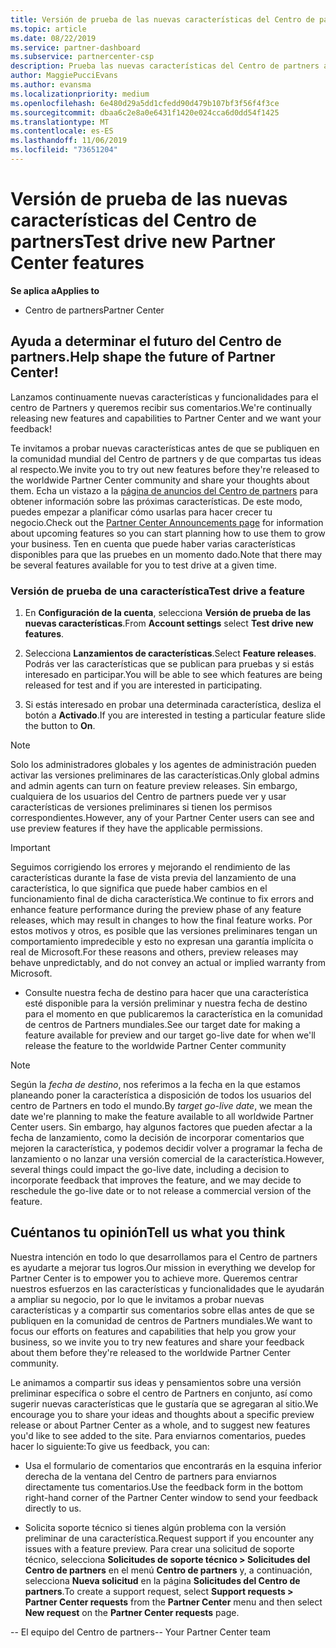 ```yaml
---
title: Versión de prueba de las nuevas características del Centro de partners
ms.topic: article
ms.date: 08/22/2019
ms.service: partner-dashboard
ms.subservice: partnercenter-csp
description: Prueba las nuevas características del Centro de partners antes de su lanzamiento y cuéntanos tu opinión. Ayuda a determinar el futuro del Centro de partners.
author: MaggiePucciEvans
ms.author: evansma
ms.localizationpriority: medium
ms.openlocfilehash: 6e480d29a5dd1cfedd90d479b107bf3f56f4f3ce
ms.sourcegitcommit: dbaa6c2e8a0e6431f1420e024cca6d0dd54f1425
ms.translationtype: MT
ms.contentlocale: es-ES
ms.lasthandoff: 11/06/2019
ms.locfileid: "73651204"
---
```

# <a name="test-drive-new-partner-center-features"></a><span data-ttu-id="4ebce-104">Versión de prueba de las nuevas características del Centro de partners</span><span class="sxs-lookup"><span data-stu-id="4ebce-104">Test drive new Partner Center features</span></span>

<span data-ttu-id="4ebce-105">**Se aplica a**</span><span class="sxs-lookup"><span data-stu-id="4ebce-105">**Applies to**</span></span>

- <span data-ttu-id="4ebce-106">Centro de partners</span><span class="sxs-lookup"><span data-stu-id="4ebce-106">Partner Center</span></span>

## <a name="help-shape-the-future-of-partner-center"></a><span data-ttu-id="4ebce-107">Ayuda a determinar el futuro del Centro de partners.</span><span class="sxs-lookup"><span data-stu-id="4ebce-107">Help shape the future of Partner Center!</span></span>

<span data-ttu-id="4ebce-108">Lanzamos continuamente nuevas características y funcionalidades para el centro de Partners y queremos recibir sus comentarios.</span><span class="sxs-lookup"><span data-stu-id="4ebce-108">We're continually releasing new features and capabilities to Partner Center and we want your feedback!</span></span> 

<span data-ttu-id="4ebce-109">Te invitamos a probar nuevas características antes de que se publiquen en la comunidad mundial del Centro de partners y de que compartas tus ideas al respecto.</span><span class="sxs-lookup"><span data-stu-id="4ebce-109">We invite you to try out new features before they're released to the worldwide Partner Center community and share your thoughts about them.</span></span> <span data-ttu-id="4ebce-110">Echa un vistazo a la [página de anuncios del Centro de partners](https://partnercenter.microsoft.com/pcv/announcements) para obtener información sobre las próximas características. De este modo, puedes empezar a planificar cómo usarlas para hacer crecer tu negocio.</span><span class="sxs-lookup"><span data-stu-id="4ebce-110">Check out the [Partner Center Announcements page](https://partnercenter.microsoft.com/pcv/announcements) for information about upcoming features so you can start planning how to use them to grow your business.</span></span> <span data-ttu-id="4ebce-111">Ten en cuenta que puede haber varias características disponibles para que las pruebes en un momento dado.</span><span class="sxs-lookup"><span data-stu-id="4ebce-111">Note that there may be several features available for you to test drive at a given time.</span></span>

### <a name="test-drive-a-feature"></a><span data-ttu-id="4ebce-112">Versión de prueba de una característica</span><span class="sxs-lookup"><span data-stu-id="4ebce-112">Test drive a feature</span></span>

1. <span data-ttu-id="4ebce-113">En **Configuración de la cuenta**, selecciona **Versión de prueba de las nuevas características**.</span><span class="sxs-lookup"><span data-stu-id="4ebce-113">From **Account settings** select **Test drive new features**.</span></span>

2. <span data-ttu-id="4ebce-114">Selecciona **Lanzamientos de características**.</span><span class="sxs-lookup"><span data-stu-id="4ebce-114">Select **Feature releases**.</span></span> <span data-ttu-id="4ebce-115">Podrás ver las características que se publican para pruebas y si estás interesado en participar.</span><span class="sxs-lookup"><span data-stu-id="4ebce-115">You will be able to see which features are being released for test and if you are interested in participating.</span></span>

3. <span data-ttu-id="4ebce-116">Si estás interesado en probar una determinada característica, desliza el botón a **Activado**.</span><span class="sxs-lookup"><span data-stu-id="4ebce-116">If you are interested in testing a particular feature slide the button to **On**.</span></span> 

> [!NOTE]  
>  <span data-ttu-id="4ebce-117">Solo los administradores globales y los agentes de administración pueden activar las versiones preliminares de las características.</span><span class="sxs-lookup"><span data-stu-id="4ebce-117">Only global admins and admin agents can turn on feature preview releases.</span></span> <span data-ttu-id="4ebce-118">Sin embargo, cualquiera de los usuarios del Centro de partners puede ver y usar características de versiones preliminares si tienen los permisos correspondientes.</span><span class="sxs-lookup"><span data-stu-id="4ebce-118">However, any of your Partner Center users can see and use preview features if they have the applicable permissions.</span></span>

> [!IMPORTANT]  
> <span data-ttu-id="4ebce-119">Seguimos corrigiendo los errores y mejorando el rendimiento de las características durante la fase de vista previa del lanzamiento de una característica, lo que significa que puede haber cambios en el funcionamiento final de dicha característica.</span><span class="sxs-lookup"><span data-stu-id="4ebce-119">We continue to fix errors and enhance feature performance during the preview phase of any feature releases, which may result in changes to how the final feature works.</span></span> <span data-ttu-id="4ebce-120">Por estos motivos y otros, es posible que las versiones preliminares tengan un comportamiento impredecible y esto no expresan una garantía implícita o real de Microsoft.</span><span class="sxs-lookup"><span data-stu-id="4ebce-120">For these reasons and others, preview releases may behave unpredictably, and do not convey an actual or implied warranty from Microsoft.</span></span>

- <span data-ttu-id="4ebce-121">Consulte nuestra fecha de destino para hacer que una característica esté disponible para la versión preliminar y nuestra fecha de destino para el momento en que publicaremos la característica en la comunidad de centros de Partners mundiales.</span><span class="sxs-lookup"><span data-stu-id="4ebce-121">See our target date for making a feature available for preview and our target go-live date for when we'll release the feature to the worldwide Partner Center community</span></span>

> [!NOTE]  
>  <span data-ttu-id="4ebce-122">Según la *fecha de destino*, nos referimos a la fecha en la que estamos planeando poner la característica a disposición de todos los usuarios del centro de Partners en todo el mundo.</span><span class="sxs-lookup"><span data-stu-id="4ebce-122">By *target go-live date*, we mean the date we're planning to make the feature available to all worldwide Partner Center users.</span></span> <span data-ttu-id="4ebce-123">Sin embargo, hay algunos factores que pueden afectar a la fecha de lanzamiento, como la decisión de incorporar comentarios que mejoren la característica, y podemos decidir volver a programar la fecha de lanzamiento o no lanzar una versión comercial de la característica.</span><span class="sxs-lookup"><span data-stu-id="4ebce-123">However, several things could impact the go-live date, including a decision to incorporate feedback that improves the feature, and we may decide to reschedule the go-live date or to not release a commercial version of the feature.</span></span>  


 
## <a name="tell-us-what-you-think"></a><span data-ttu-id="4ebce-124">Cuéntanos tu opinión</span><span class="sxs-lookup"><span data-stu-id="4ebce-124">Tell us what you think</span></span>

<span data-ttu-id="4ebce-125">Nuestra intención en todo lo que desarrollamos para el Centro de partners es ayudarte a mejorar tus logros.</span><span class="sxs-lookup"><span data-stu-id="4ebce-125">Our mission in everything we develop for Partner Center is to empower you to achieve more.</span></span> <span data-ttu-id="4ebce-126">Queremos centrar nuestros esfuerzos en las características y funcionalidades que le ayudarán a ampliar su negocio, por lo que le invitamos a probar nuevas características y a compartir sus comentarios sobre ellas antes de que se publiquen en la comunidad de centros de Partners mundiales.</span><span class="sxs-lookup"><span data-stu-id="4ebce-126">We want to focus our efforts on features and capabilities that help you grow your business, so we invite you to try new features and share your feedback about them before they're released to the worldwide Partner Center community.</span></span> 

<span data-ttu-id="4ebce-127">Le animamos a compartir sus ideas y pensamientos sobre una versión preliminar específica o sobre el centro de Partners en conjunto, así como sugerir nuevas características que le gustaría que se agregaran al sitio.</span><span class="sxs-lookup"><span data-stu-id="4ebce-127">We encourage you to share your ideas and thoughts about a specific preview release or about Partner Center as a whole, and to suggest new features you'd like to see added to the site.</span></span> <span data-ttu-id="4ebce-128">Para enviarnos comentarios, puedes hacer lo siguiente:</span><span class="sxs-lookup"><span data-stu-id="4ebce-128">To give us feedback, you can:</span></span>  

-   <span data-ttu-id="4ebce-129">Usa el formulario de comentarios que encontrarás en la esquina inferior derecha de la ventana del Centro de partners para enviarnos directamente tus comentarios.</span><span class="sxs-lookup"><span data-stu-id="4ebce-129">Use the feedback form in the bottom right-hand corner of the Partner Center window to send your feedback directly to us.</span></span> 

-   <span data-ttu-id="4ebce-130">Solicita soporte técnico si tienes algún problema con la versión preliminar de una característica.</span><span class="sxs-lookup"><span data-stu-id="4ebce-130">Request support if you encounter any issues with a feature preview.</span></span> <span data-ttu-id="4ebce-131">Para crear una solicitud de soporte técnico, selecciona **Solicitudes de soporte técnico > Solicitudes del Centro de partners** en el menú **Centro de partners** y, a continuación, selecciona **Nueva solicitud** en la página **Solicitudes del Centro de partners**.</span><span class="sxs-lookup"><span data-stu-id="4ebce-131">To create a support request, select **Support requests > Partner Center requests** from the **Partner Center** menu and then select **New request** on the **Partner Center requests** page.</span></span>



<span data-ttu-id="4ebce-132">-- El equipo del Centro de partners</span><span class="sxs-lookup"><span data-stu-id="4ebce-132">-- Your Partner Center team</span></span>

